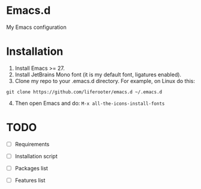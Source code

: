 # Emacs.d
My Emacs configuration

# Installation
1. Install Emacs >= 27.
2. Install JetBrains Mono font (it is my default font, ligatures enabled).
3. Clone my repo to your .emacs.d directory. For example, on Linux do this:
```
git clone https://github.com/liferooter/emacs.d ~/.emacs.d
```
4. Then open Emacs and do: `M-x all-the-icons-install-fonts`

# TODO
 - [ ] Requirements
 - [ ] Installation script
 - [ ] Packages list
 - [ ] Features list

